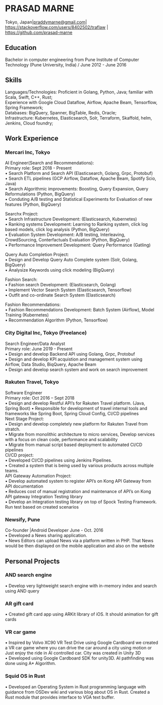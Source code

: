 # PRASAD MARNE
Tokyo, Japan|praddymarne@gmail.com|   https://stackoverflow.com/users/8402502/traflaw |  https://github.com/prasad-marne 

## Education
Bachelor in computer engineering from Pune Institute of Computer Technology (Pune University, India) / June 2012 - June 2016

## Skills
Languages/Technologies: Proficient in Golang, Python, Java; familiar with Scala, Swift, C++, Rust;  
Experience with Google Cloud Dataflow, Airflow, Apache Beam, Tensorflow, Spring Framework;  
Databases: BigQuery, Spanner, BigTable, Redis, Oracle;  
Infrastructure: Kubernetes, Elasticsearch, Solr, Terraform, Skaffold, helm, Jenkins, Cloud foundry;  

## Work Experience


### Mercari Inc, Tokyo
AI Engineer(Search and Recommendations):   
Primary role: Sept 2018 - Present  
• Search Platform and Search API  (Elasticsearch, Golang, Grpc, Protobuf)  
• Search ETL pipelines (GCP Airflow, Dataflow, Apache Beam, Spotify Scio, Java)   
• Search Algorithmic improvements: Boosting, Query Expansion, Query Reformulations (Python, BigQuery)  
• Conduting A/B testing and Statistical Experiments for Evaluation of new features (Python, BigQuery)  

Searchx Project:  
• Search Infrastructure Development: (Elasticsearch, Kubernetes)  
• Ranking systems Development: Learning to Ranking system, click log based models, click log analysis (Python, BigQuery)  
• Evaluation System Development:  A/B testing, Interleaving, CrowdSourcing, Conterfactuals Evaluation (Python, BigQuery)  
• Performance Improvement Development: Query Performance (Gatling)   

Query Auto Completion Project:    
• Design and Develop Query Auto Complete system (Solr, Golang, BigQuery)  
• Analysize Keywords using click modeling (BigQuery)  

Fashion Search:  
• Fashion search Development: (Elasticsearch, Golang)  
• Implement Vector Search System (Elasticsearch, Tensorflow)  
• Outfit and co-ordinate Search System (Elasticsearch)  

Fashion Recommendations:  
• Fashion Recommendations Development: Batch System (Airflow), Model Training (Kubernetes)  
• Recommendation Algorithm (Python, Tensorflow)  


### City Digital Inc, Tokyo (Freelance)
Search Engineer/Data Analyst  
Primary role: June 2019 - Present  
• Design and develop Backend API using Golang, Grpc, Protobuf  
• Design and develop KPI acquistion and management system using Airflow, Data Studio, BiqQuery, Apache Beam  
• Design and develop search system and work on search improvement  


### Rakuten Travel, Tokyo
Software Engineer  
Primary role: Oct 2016 – Sept 2018  
• Design and develop Restful API’s for Rakuten Travel platform. (Java, Spring Boot) 
• Responsible for development of travel internal tools and frameworks like Spring Boot, Spring Cloud Config, CI/CD pipelines  
Next Stage Project:  
• Design and develop completely new platform for Rakuten Travel from stratch.  
• Migrate from monolithic architecture to micro services, Develop services with a focus on clean code, performance and scalability  
• Migrate from manual script based deployment to automated CI/CD pipelines  
CI/CD project:  
• Developed CI/CD pipelines using Jenkins Pipelines.  
• Created a system that is being used by various products across multiple teams.  
API Gateway Automation Project:  
• Develop automated system to register API’s on Kong API Gateway from API documentation  
• Reduces cost of manual registration and maintenance of API’s on Kong API gateway Integration Testing library  
• Develop an Integration testing library on top of Spock Testing Framework. Run test based on created scenarios  

### Newsify, Pune  
Co-founder |Android Developer June - Oct. 2016  
• Developed a News sharing application.  
• News Editors can upload News via a platform written in PHP. That News would be then displayed on the mobile application and also on the website  


## Personal Projects
### AND search engine
• Develop very lightweight search engine with in-memory index and search using AND query
### AR gift card  
• Created gift card app using ARKit library of iOS. It should animation for gift cards
### VR car game
• Inspired by Volvo XC90 VR Test Drive using Google Cardboard we created a VR car game where you can drive the car around a city using motion or Just enjoy the ride in AI controlled car. City was created in Unity 3D  
• Developed using Google Cardboard SDK for unity3D. AI pathfinding was done using A* Algorithm.
### Squid OS in Rust
• Developed an Operating System in Rust programming language with guidance from OSDev wiki and various blog about OS in Rust. Created a Rust module that provides interface to VGA text buffer.  
